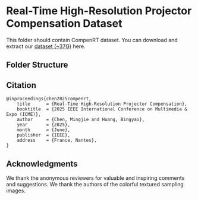 Real-Time High-Resolution Projector Compensation Dataset
===

This folder should contain CompenRT dataset. You can download and extract our [dataset (~37G)](https://pan.baidu.com/s/1XblKFnsIBhjd2sK7aQCNDA?pwd=qnh5) here.


## Folder Structure


## Citation
    @inproceedings{chen2025compenrt,
        title      = {Real-Time High-Resolution Projector Compensation},
        booktitle  = {2025 IEEE International Conference on Multimedia & Expo (ICME)},
        author     = {Chen, Mingjie and Huang, Bingyao},
        year       = {2025},
        month      = {June},
        publisher  = {IEEE},
        address    = {France, Nantes},
    }

## Acknowledgments
We thank the anonymous reviewers for valuable and inspiring comments and suggestions.
We thank the authors of the colorful textured sampling images. 
